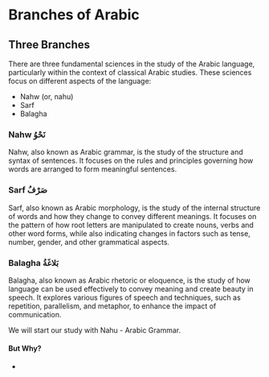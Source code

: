 # Branches of Arabic

## Three Branches 
There are three fundamental sciences in the study of the Arabic language, particularly within the context of classical Arabic studies. These sciences focus on different aspects of the language:
- Nahw (or, nahu)
- Sarf
- Balagha

### Nahw نَحْوُ
Nahw, also known as Arabic grammar, is the study of the structure and syntax of sentences. It focuses on the rules and principles governing how words are arranged to form meaningful sentences.

### Sarf صَرْفُ 
Sarf, also known as Arabic morphology, is the study of the internal structure of words and how they change to convey different meanings. It focuses on the pattern of how root letters are manipulated to create nouns, verbs and other word forms, while also indicating changes in factors such as tense, number, gender, and other grammatical aspects.

### Balagha بَلاغَةُ 
Balagha, also known as Arabic rhetoric or eloquence, is the study of how language can be used effectively to convey meaning and create beauty in speech. It explores various figures of speech and techniques, such as repetition, parallelism, and metaphor, to enhance the impact of communication.

We will start our study with Nahu - Arabic Grammar. 
#### But Why?
- 


